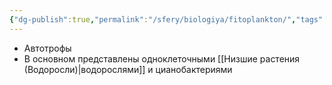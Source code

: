 ```yaml
---
{"dg-publish":true,"permalink":"/sfery/biologiya/fitoplankton/","tags":["Ботаника"]}
---
```


- Автотрофы 
- В основном представлены одноклеточными [[Низшие растения (Водоросли)\|водорослями]] и цианобактериями 